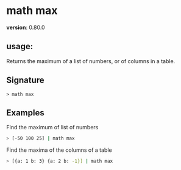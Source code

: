 # math max

**version**: 0.80.0

## **usage**:

Returns the maximum of a list of numbers, or of columns in a table.

## Signature

`> math max `

## Examples

Find the maximum of list of numbers

```bash
> [-50 100 25] | math max
```

Find the maxima of the columns of a table

```bash
> [{a: 1 b: 3} {a: 2 b: -1}] | math max
```

